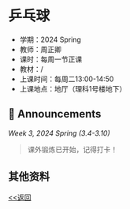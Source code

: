 # 乒乓球

* 学期：2024 Spring
* 教师：周正卿
* 课时：每周一节正课
* 教材：/
* 上课时间：每周二13:00-14:50
* 上课地点：地厅（理科1号楼地下）

## 📢 Announcements

*Week 3, 2024 Spring (3.4-3.10)*

> 课外锻炼已开始，记得打卡！


## 其他资料

[<<返回](university_courses)